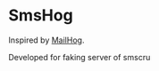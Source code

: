 # SmsHog

Inspired by [MailHog](https://github.com/mailhog/MailHog).

Developed for faking server of smscru